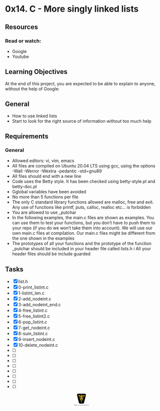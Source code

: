 # 0x14. C - More singly linked lists

## Resources

### Read or watch:

- Google
- Youtube

## Learning Objectives

At the end of this project, you are expected to be able to explain to anyone, without the help of Google:

## General

- How to use linked lists
- Start to look for the right source of information without too much help

## Requirements

### General

- Allowed editors: vi, vim, emacs
- All files are compiled on Ubuntu 20.04 LTS using gcc, using the options -Wall -Werror -Wextra -pedantic -std=gnu89
- All files should end with a new line
- Code uses the Betty style. It has been checked using betty-style.pl and betty-doc.pl
- Gglobal variables have been avoided
- No more than 5 functions per file
- The only C standard library functions allowed are malloc, free and exit. Any use of functions like printf, puts, calloc, realloc etc… is forbidden
- You are allowed to use \_putchar
- In the following examples, the main.c files are shown as examples. You can use them to test your functions, but you don’t have to push them to your repo (if you do we won’t take them into account). We will use our own main.c files at compilation. Our main.c files might be different from the one shown in the examples
- The prototypes of all your functions and the prototype of the function \_putchar should be included in your header file called lists.h
  i All your header files should be include guarded

## Tasks

- [x] list.h
- [x] 0-print_listint.c
- [x] 1-listint_len.c
- [x] 2-add_nodeint.c
- [x] 3-add_nodeint_end.c
- [x] 4-free_listint.c
- [x] 5-free_listint2.c
- [x] 6-pop_listint.c
- [x] 7-get_nodeint.c
- [x] 8-sum_listint.c
- [x] 9-insert_nodeint.c
- [x] 10-delete_nodeint.c
- [ ]
- [ ]
- [ ]
- [ ]
- [ ]
- [ ]
- [ ]
- [ ]

<p align="center">
<img src="/images/roeHR-01.png" width=10% height=10%>
</p>

